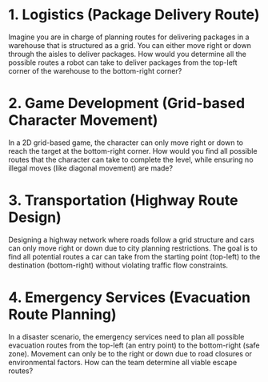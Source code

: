 # 1. Logistics (Package Delivery Route)
Imagine you are in charge of planning routes for delivering packages in a warehouse that is structured as a grid. You can either move right or down through the aisles to deliver packages. How would you determine all the possible routes a robot can take to deliver packages from the top-left corner of the warehouse to the bottom-right corner?
# 2. Game Development (Grid-based Character Movement)
In a 2D grid-based game, the character can only move right or down to reach the target at the bottom-right corner. How would you find all possible routes that the character can take to complete the level, while ensuring no illegal moves (like diagonal movement) are made?

# 3. Transportation (Highway Route Design)
Designing a highway network where roads follow a grid structure and cars can only move right or down due to city planning restrictions. The goal is to find all potential routes a car can take from the starting point (top-left) to the destination (bottom-right) without violating traffic flow constraints.

# 4. Emergency Services (Evacuation Route Planning)
In a disaster scenario, the emergency services need to plan all possible evacuation routes from the top-left (an entry point) to the bottom-right (safe zone). Movement can only be to the right or down due to road closures or environmental factors. How can the team determine all viable escape routes?
